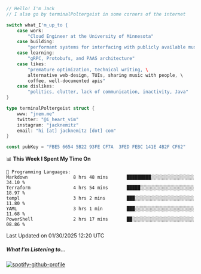```go
// Hello! I'm Jack
// I also go by terminalPoltergeist in some corners of the internet

switch what_I'm_up_to {
    case work:
        "Cloud Engineer at the University of Minnesota"
    case building:
        "performant systems for interfacing with publicly available music datasets"
    case learning:
        "gRPC, Protobufs, and PAAS architecture"
    case likes:
        "premature optimization, technical writing, \
        alternative web-design, TUIs, sharing music with people, \
        coffee, well-documented apis"
    case dislikes:
        "politics, clutter, lack of communication, inactivity, Java"
}

type terminalPoltergeist struct {
    www: "jnem.me"
    twitter: "@i_heart_vim"
    instagram: "jacknemitz"
    email: "hi [at] jacknemitz [dot] com"
}

const pubKey = "FBE5 6654 5B22 93FE CF7A  3FED FEBC 141E 4B2F CF62"
```

<!--START_SECTION:waka-->
📊 **This Week I Spent My Time On** 

```text
💬 Programming Languages: 
Markdown                 8 hrs 48 mins       █████████░░░░░░░░░░░░░░░░   34.10 % 
Terraform                4 hrs 54 mins       █████░░░░░░░░░░░░░░░░░░░░   18.97 % 
templ                    3 hrs 2 mins        ███░░░░░░░░░░░░░░░░░░░░░░   11.80 % 
YAML                     3 hrs 1 min         ███░░░░░░░░░░░░░░░░░░░░░░   11.68 % 
PowerShell               2 hrs 17 mins       ██░░░░░░░░░░░░░░░░░░░░░░░   08.86 % 
```


 Last Updated on 01/30/2025 12:20 UTC
<!--END_SECTION:waka-->

##### What I'm Listening to...

[![spotify-github-profile](https://jnem.me/listening-item?maxAge=2592000)](https://jnem.me/listening)
